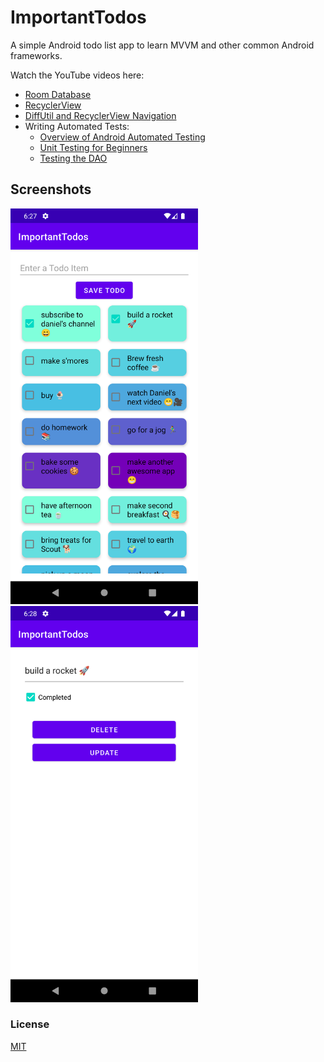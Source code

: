 # ImportantTodos

A simple Android todo list app to learn MVVM and other common Android frameworks.

Watch the YouTube videos here:
- [Room Database](https://youtu.be/Md0tFv4PmuM)
- [RecyclerView](https://youtu.be/RhL7_pDl07w)
- [DiffUtil and RecyclerView Navigation](https://youtu.be/MM2h7cRV7TY)
- Writing Automated Tests:
  - [Overview of Android Automated Testing](https://youtu.be/d8FrwMZs74s?si=ZVhXjJ1YDIyZQwwP)
  - [Unit Testing for Beginners](https://youtu.be/O8lBbmAj5Ac?si=-K6Xu37PjcLcXks-)
  - [Testing the DAO](https://youtu.be/KI1btlExM50)

## Screenshots
<img src="images/list-screen.png" width=300> 
<img src="images/edit-screen.png" width=300> 

### License
[MIT](https://choosealicense.com/licenses/mit/)
